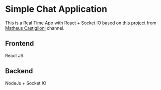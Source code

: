 # Simple Chat Application

This is a Real Time App with React + Socket IO based on [this project](https://github.com/mahenrique94/video-aplicacoes-real-time-socketio) from [Matheus Castiglioni](https://www.youtube.com/channel/UCSrG4Y5uz0dcSfi_2qMQdGQ) channel.

## Frontend

React JS

## Backend

NodeJs + Socket IO
